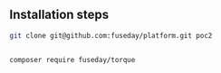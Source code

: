
## Installation steps

```bash
git clone git@github.com:fuseday/platform.git poc2


composer require fuseday/torque

```
